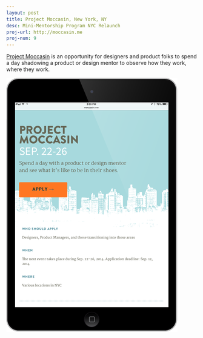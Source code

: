 ```yaml
---
layout: post
title: Project Moccasin, New York, NY
desc: Mini-Mentorship Program NYC Relaunch
proj-url: http://moccasin.me
proj-num: 9
---
```


[Project Moccasin](http://moccasin.me) is an opportunity for designers and product folks to spend a day shadowing a product or design mentor to observe how they work, where they work.

![Project Moccasin](../images/02-v.png)
